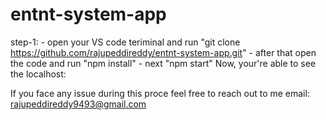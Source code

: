 # entnt-system-app

step-1:
      - open your VS code teriminal and run 
          "git clone https://github.com/rajupeddireddy/entnt-system-app.git"
      - after that open the code and run 
         "npm install" 
      - next 
         "npm start" 
Now, your're able to see the localhost: 

If you face any issue during this proce feel free to reach out to me 
   email: rajupeddireddy9493@gmail.com 
   
      
